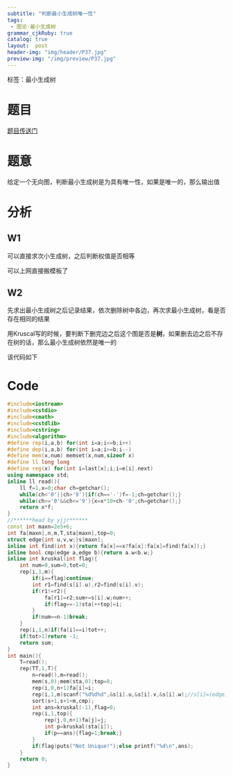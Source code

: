 ```yaml
---
subtitle: "判断最小生成树唯一性"
tags: 
 - 图论-最小生成树
grammar_cjkRuby: true
catalog: true
layout:  post
header-img: "img/header/P37.jpg"
preview-img: "/img/preview/P37.jpg"
---
```


标签：最小生成树

# 题目

[题目传送门](http://poj.org/problem?id=1679)

# 题意

给定一个无向图，判断最小生成树是为具有唯一性，如果是唯一的，那么输出值

# 分析

## W1

可以直接求次小生成树，之后判断权值是否相等

可以上网直接搬模板了

## W2

先求出最小生成树之后记录结果，依次删除树中各边，再次求最小生成树，看是否存在相同的结果

用Kruscal写的时候，要判断下删完边之后这个图是否是**树**，如果删去边之后不存在树的话，那么最小生成树依然是唯一的

该代码如下

# Code
```cpp
#include<iostream>
#include<cstdio>
#include<cmath>
#include<cstdlib>
#include<cstring>
#include<algorithm>
#define rep(i,a,b) for(int i=a;i<=b;i++)
#define dep(i,a,b) for(int i=a;i>=b;i--)
#define mem(x,num) memset(x,num,sizeof x)
#define ll long long
#define reg(x) for(int i=last[x];i;i=e[i].next)
using namespace std;
inline ll read(){
    ll f=1,x=0;char ch=getchar();
    while(ch<'0'||ch>'9'){if(ch=='-')f=-1;ch=getchar();}
    while(ch>='0'&&ch<='9'){x=x*10+ch-'0';ch=getchar();}
    return x*f;
}
//******head by yjjr******
const int maxn=2e5+6;
int fa[maxn],n,m,T,sta[maxn],top=0;
struct edge{int u,v,w;}s[maxn];
inline int find(int x){return fa[x]==x?fa[x]:fa[x]=find(fa[x]);}
inline bool cmp(edge a,edge b){return a.w<b.w;}
inline int kruskal(int flag){
    int num=0,sum=0,tot=0;
    rep(i,1,m){
        if(i==flag)continue;
        int r1=find(s[i].u),r2=find(s[i].v);
        if(r1!=r2){
            fa[r1]=r2;sum+=s[i].w;num++;
            if(flag==-1)sta[++top]=i;
        }
        if(num==n-1)break;
    }
    rep(i,1,n)if(fa[i]==i)tot++;
    if(tot>1)return -1;
    return sum;
}
int main(){
    T=read();
    rep(TT,1,T){
        n=read(),m=read();
        mem(s,0);mem(sta,0);top=0;
        rep(i,0,n+1)fa[i]=i;
        rep(i,1,m)scanf("%d%d%d",&s[i].u,&s[i].v,&s[i].w);//s[i]=(edge){read(),read(),read()};
        sort(s+1,s+1+m,cmp);
        int ans=kruskal(-1),flag=0;
        rep(i,1,top){
            rep(j,0,n+1)fa[j]=j;
            int p=kruskal(sta[i]);
            if(p==ans){flag=1;break;}
        }
        if(flag)puts("Not Unique!");else printf("%d\n",ans);
    }
    return 0;
}
```